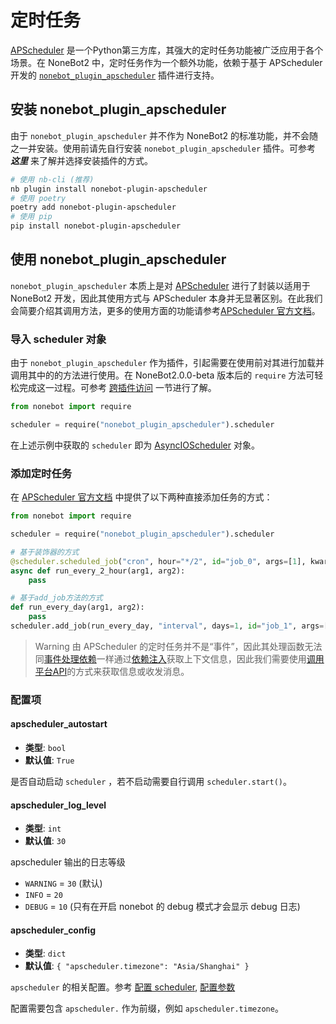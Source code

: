 # 定时任务

[APScheduler](https://apscheduler.readthedocs.io/en/3.x/) 是一个Python第三方库，其强大的定时任务功能被广泛应用于各个场景。在 NoneBot2 中，定时任务作为一个额外功能，依赖于基于 APScheduler 开发的 [`nonebot_plugin_apscheduler`](https://github.com/nonebot/plugin-apscheduler) 插件进行支持。

## 安装 nonebot_plugin_apscheduler

由于 `nonebot_plugin_apscheduler` 并不作为 NoneBot2 的标准功能，并不会随之一并安装。使用前请先自行安装 `nonebot_plugin_apscheduler` 插件。可参考 ***这里*** 来了解并选择安装插件的方式。

<!-- TODO: 补充安装插件部分的链接 -->

```bash
# 使用 nb-cli (推荐)
nb plugin install nonebot-plugin-apscheduler
# 使用 poetry
poetry add nonebot-plugin-apscheduler
# 使用 pip
pip install nonebot-plugin-apscheduler
```

## 使用 nonebot_plugin_apscheduler

`nonebot_plugin_apscheduler` 本质上是对 [APScheduler](https://apscheduler.readthedocs.io/en/3.x/) 进行了封装以适用于 NoneBot2 开发，因此其使用方式与 APScheduler 本身并无显著区别。在此我们会简要介绍其调用方法，更多的使用方面的功能请参考[APScheduler 官方文档](https://apscheduler.readthedocs.io/en/3.x/userguide.html)。

### 导入 scheduler 对象

由于 `nonebot_plugin_apscheduler` 作为插件，引起需要在使用前对其进行加载并调用其中的的方法进行使用。在 NoneBot2.0.0-beta 版本后的 `require` 方法可轻松完成这一过程。可参考 [跨插件访问](跨插件访问.md) 一节进行了解。

```python
from nonebot import require

scheduler = require("nonebot_plugin_apscheduler").scheduler
```

在上述示例中获取的 `scheduler` 即为 [AsyncIOScheduler](https://apscheduler.readthedocs.io/en/3.x/modules/schedulers/asyncio.html#apscheduler.schedulers.asyncio.AsyncIOScheduler) 对象。

### 添加定时任务

在 [APScheduler 官方文档](https://apscheduler.readthedocs.io/en/3.x/userguide.html#adding-jobs) 中提供了以下两种直接添加任务的方式：

```python
from nonebot import require

scheduler = require("nonebot_plugin_apscheduler").scheduler

# 基于装饰器的方式
@scheduler.scheduled_job("cron", hour="*/2", id="job_0", args=[1], kwargs={arg2: 2})
async def run_every_2_hour(arg1, arg2):
    pass

# 基于add_job方法的方式
def run_every_day(arg1, arg2):
    pass
scheduler.add_job(run_every_day, "interval", days=1, id="job_1", args=[1], kwargs={arg2: 2})
```

>Warning
由 APScheduler 的定时任务并不是“事件”，因此其处理函数无法同[事件处理依赖](../插件开发（基础）/03_事件处理流程.md#处理依赖)一样通过[依赖注入](../插件开发（基础）/04_获取信息.md#认识依赖注入)获取上下文信息，因此我们需要使用[调用平台API](调用平台API.md)的方式来获取信息或收发消息。

### 配置项

#### apscheduler_autostart

- **类型**: `bool`
- **默认值**: `True`

是否自动启动 `scheduler` ，若不启动需要自行调用 `scheduler.start()`。

#### apscheduler_log_level

- **类型**: `int`
- **默认值**: `30`

apscheduler 输出的日志等级

- `WARNING` = `30` (默认)
- `INFO` = `20`
- `DEBUG` = `10` (只有在开启 nonebot 的 debug 模式才会显示 debug 日志)

#### apscheduler_config

- **类型**: `dict`
- **默认值**: `{ "apscheduler.timezone": "Asia/Shanghai" }`

`apscheduler` 的相关配置。参考 [配置 scheduler](https://apscheduler.readthedocs.io/en/latest/userguide.html#scheduler-config), [配置参数](https://apscheduler.readthedocs.io/en/latest/modules/schedulers/base.html#apscheduler.schedulers.base.BaseScheduler)

配置需要包含 `apscheduler.` 作为前缀，例如 `apscheduler.timezone`。
